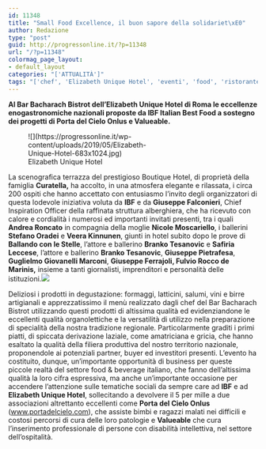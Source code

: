 ```yaml
---
id: 11348
title: "Small Food Excellence, il buon sapore della solidariet\xE0"
author: Redazione
type: "post"
guid: http://progressonline.it/?p=11348
url: "/?p=11348"
colormag_page_layout:
- default_layout
categories: "['ATTUALITÀ']"
tags: "['chef', 'Elizabeth Unique Hotel', 'eventi', 'food', 'ristorante', 'solidarietà']"
---
```


**Al Bar Bacharach Bistrot dell’Elizabeth Unique Hotel di Roma le eccellenze enogastronomiche nazionali proposte da IBF Italian Best Food a sostegno dei progetti di Porta del Cielo Onlus e Valueable.**

<figure aria-describedby="caption-attachment-11352" class="wp-caption alignleft" id="attachment_11352" style="width: 269px">![](https://progressonline.it/wp-content/uploads/2019/05/Elizabeth-Unique-Hotel-683x1024.jpg)<figcaption class="wp-caption-text" id="caption-attachment-11352">Elizabeth Unique Hotel</figcaption></figure>

La scenografica terrazza del prestigioso Boutique Hotel, di proprietà della famiglia **Curatella,** ha accolto, in una atmosfera elegante e rilassata, i circa 200 ospiti che hanno accettato con entusiasmo l’invito degli organizzatori di questa lodevole iniziativa voluta da **IBF** e da **Giuseppe Falconieri**, Chief Inspiration Officer della raffinata struttura alberghiera, che ha ricevuto con calore e cordialità i numerosi ed importanti invitati presenti, tra i quali **Andrea Roncato** in compagnia della moglie **Nicole Moscariello**, i ballerini **Stefano Oradei** e **Veera Kinnunen**, giunti in hotel subito dopo le prove di **Ballando con le Stelle**, l’attore e ballerino **Branko Tesanovic** e **Safiria Leccese**, l’attore e ballerino **Branko Tesanovic**, **Giuseppe Pietrafesa**, **Guglielmo Giovanelli Marconi**, **Giuseppe Ferrajoli, Fulvio Rocco de Marinis,** insieme a tanti giornalisti, imprenditori e personalità delle istituzioni.![](https://progressonline.it/wp-content/uploads/2019/05/Lo-Chef-del-Bar-Bacharach-Bistrot-200x300.jpg)

Deliziosi i prodotti in degustazione: formaggi, latticini, salumi, vini e birre artigianali e apprezzatissimo il menù realizzato dagli chef del Bar Bacharach Bistrot utilizzando questi prodotti di altissima qualità ed evidenziandone le eccellenti qualità organolettiche e la versatilità di utilizzo nella preparazione di specialità della nostra tradizione regionale. Particolarmente graditi i primi piatti, di spiccata derivazione laziale, come amatriciana e gricia, che hanno esaltato la qualità della filiera produttiva del nostro territorio nazionale, proponendole ai potenziali partner, buyer ed investitori presenti. L’evento ha costituito, dunque, un’importante opportunità di business per queste piccole realtà del settore food &amp; beverage italiano, che fanno dell’altissima qualità la loro cifra espressiva, ma anche un’importante occasione per accendere l’attenzione sulle tematiche sociali da sempre care ad **IBF** e ad **Elizabeth Unique Hotel**, sollecitando a devolvere il 5 per mille a due associazioni altrettanto eccellenti come **Porta del Cielo Onlus** (www.portadelcielo.com), che assiste bimbi e ragazzi malati nei difficili e costosi percorsi di cura delle loro patologie e **Valueable** che cura l’inserimento professionale di persone con disabilità intellettiva, nel settore dell’ospitalità.